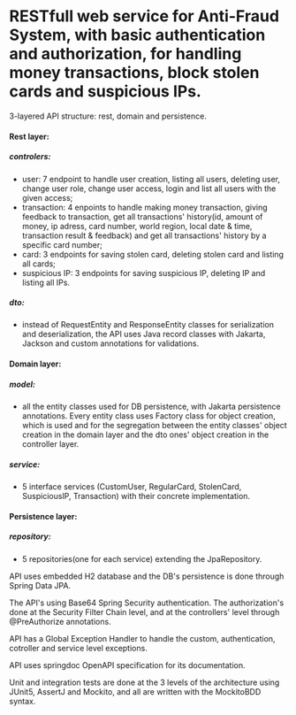 # RESTfull web service for Anti-Fraud System, with basic authentication and authorization, for handling money transactions, block stolen cards and suspicious IPs.

3-layered API structure: rest, domain and persistence.

#### Rest layer:
##### controlers:
* user: 7 endpoint to handle user creation, listing all users, deleting user, change user role, change user access, login and list all users with the given access;
* transaction: 4 enpoints to handle making money transaction, giving feedback to transaction, get all transactions' history(id, amount of money, ip adress, card number, world region, local date & time, transaction result & feedback) and get all transactions' history by a specific card number;
* card: 3 endpoints for saving stolen card, deleting stolen card and listing all cards;
* suspicious IP: 3 endpoints for saving suspicious IP, deleting IP and listing all IPs.

##### dto:
* instead of RequestEntity and ResponseEntity classes for serialization and deserialization, the API uses Java record classes with Jakarta, Jackson and custom annotations for validations.

#### Domain layer:
##### model:
* all the entity classes used for DB persistence, with Jakarta persistence annotations. Every entity class uses Factory class for object creation, which is used and for the segregation between the entity classes' object creation in the domain layer and the dto ones' object creation in the controller layer.
##### service:
* 5 interface services (CustomUser, RegularCard, StolenCard, SuspiciousIP, Transaction) with their concrete implementation.

#### Persistence layer:
##### repository:
* 5 repositories(one for each service) extending the JpaRepository.

API uses embedded H2 database and the DB's persistence is done through Spring Data JPA.

The API's using Base64 Spring Security authentication. The authorization's done at the Security Filter Chain level, and at the controllers' level through @PreAuthorize annotations.

API has a Global Exception Handler to handle the custom, authentication, cotroller and service level exceptions.

API uses springdoc OpenAPI specification for its documentation.

Unit and integration tests are done at the 3 levels of the architecture using JUnit5, AssertJ and Mockito, and all are written with the MockitoBDD syntax.
